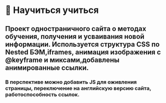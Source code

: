 # :book: Научиться учиться
## Проект одностраничного сайта о методах обучения, получения и усваивания новой информации. Используется структура CSS по Nested БЭМ,iframes, анимация изображения с @keyframe и миксами,добавлены анимированные ссылки.
### В перспективе можно добавить JS для оживления страницы, переключение на английскую версию сайта, работоспособность ссылок.

